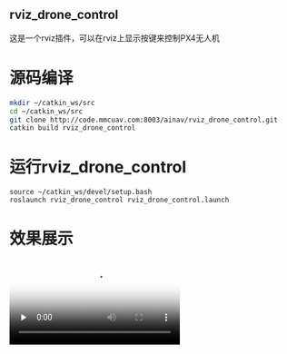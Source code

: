 ## rviz_drone_control

这是一个rviz插件，可以在rviz上显示按键来控制PX4无人机

# 源码编译

```bash
mkdir ~/catkin_ws/src
cd ~/catkin_ws/src
git clone http://code.mmcuav.com:8003/ainav/rviz_drone_control.git
catkin build rviz_drone_control
```

# 运行rviz_drone_control

```
source ~/catkin_ws/devel/setup.bash
roslaunch rviz_drone_control rviz_drone_control.launch
```

# 效果展示

<video id="video" controls="" preload="none" poster="封面">
      <source id="mp4" src="rviz_drone_control/attachment/多机模式.mp4" type="video/mp4">
</videos>

# 依赖

rviz_drone_control 在 Ubuntu20.04上测试，需要依赖

1. ros noetic
2. mavros
3. rviz
